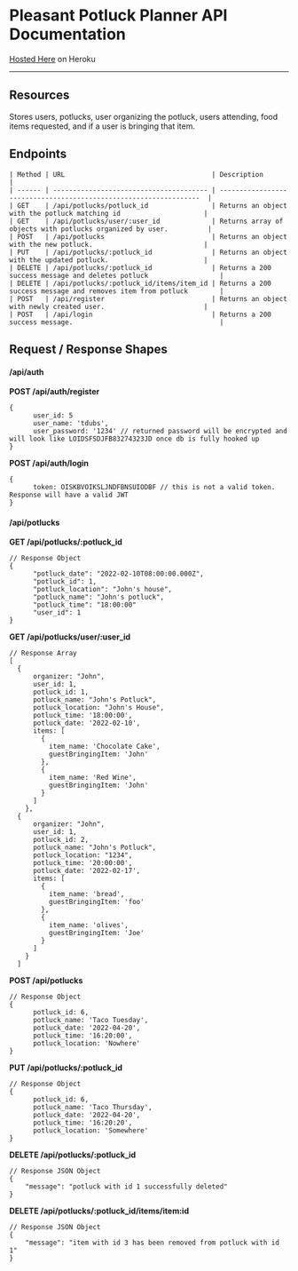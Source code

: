 # Pleasant Potluck Planner API Documentation
[Hosted Here](https://potluck-planner-5.herokuapp.com/) on Heroku
***
## Resources
Stores users, potlucks, user organizing the potluck, users attending, food items requested, and if a user is bringing that item.

## Endpoints
    | Method | URL                                     | Description                                                        |
    | ------ | --------------------------------------- | -----------------------------------------------------------------  |
    | GET    | /api/potlucks/potluck_id                | Returns an object with the potluck matching id                     |
    | GET    | /api/potlucks/user/:user_id             | Returns array of objects with potlucks organized by user.          |
    | POST   | /api/potlucks                           | Returns an object with the new potluck.                            |
    | PUT    | /api/potlucks/:potluck_id               | Returns an object with the updated potluck.                        |
    | DELETE | /api/potlucks/:potluck_id               | Returns a 200 success message and deletes potluck                  |
    | DELETE | /api/potlucks/:potluck_id/items/item_id | Returns a 200 success message and removes item from potluck        |
    | POST   | /api/register                           | Returns an object with newly created user.                         |
    | POST   | /api/login                              | Returns a 200 success message.                                     |
    
## Request / Response Shapes
#### /api/auth
**POST /api/auth/register**
```es6
{
      user_id: 5
      user_name: 'tdubs',
      user_password: '1234' // returned password will be encrypted and will look like LOIDSFSDJFB83274323JD once db is fully hooked up
}
```
**POST /api/auth/login**
```es6
{
      token: OISKBVOIKSLJNDFBNSUIODBF // this is not a valid token. Response will have a valid JWT
}
```
#### /api/potlucks
**GET /api/potlucks/:potluck_id**
```es6
// Response Object
{
      "potluck_date": "2022-02-10T08:00:00.000Z",
      "potluck_id": 1,
      "potluck_location": "John's house",
      "potluck_name": "John's potluck",
      "potluck_time": "18:00:00"
      "user_id": 1
}
```
**GET /api/potlucks/user/:user_id**
```es6
// Response Array
[
  {
      organizer: "John",
      user_id: 1,
      potluck_id: 1,
      potluck_name: "John's Potluck",
      potluck_location: "John's House",
      potluck_time: '18:00:00',
      potluck_date: '2022-02-10',
      items: [
        {
          item_name: 'Chocolate Cake',
          guestBringingItem: 'John'
        },
        {
          item_name: 'Red Wine',
          guestBringingItem: 'John'
        }
      ]
    },
  {
      organizer: "John",
      user_id: 1,
      potluck_id: 2,
      potluck_name: "John's Potluck",
      potluck_location: "1234",
      potluck_time: '20:00:00',
      potluck_date: '2022-02-17',
      items: [
        {
          item_name: 'bread',
          guestBringingItem: 'foo'
        },
        {
          item_name: 'olives',
          guestBringingItem: 'Joe'
        }
      ]
    }
  ]
```
**POST /api/potlucks**
```es6
// Response Object
{
      potluck_id: 6,
      potluck_name: 'Taco Tuesday',
      potluck_date: '2022-04-20',
      potluck_time: '16:20:00',
      potluck_location: 'Nowhere'
}
```
**PUT /api/potlucks/:potluck_id**
```es6
// Response Object
{
      potluck_id: 6,
      potluck_name: 'Taco Thursday',
      potluck_date: '2022-04-20',
      potluck_time: '16:20:20',
      potluck_location: 'Somewhere'
}
```
**DELETE /api/potlucks/:potluck_id**
```es6
// Response JSON Object
{
    "message": "potluck with id 1 successfully deleted"
}
```
**DELETE /api/potlucks/:potluck_id/items/item:id**
```es6
// Response JSON Object
{
    "message": "item with id 3 has been removed from potluck with id 1"
}
```
